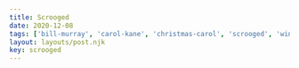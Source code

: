 ```yaml
---
title: Scrooged
date: 2020-12-08
tags: ['bill-murray', 'carol-kane', 'christmas-carol', 'scrooged', 'winter']
layout: layouts/post.njk
key: scrooged
---
```

